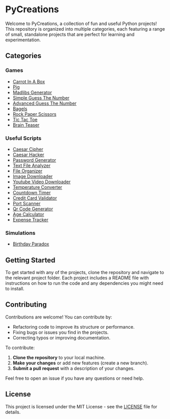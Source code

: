 # PyCreations

Welcome to PyCreations, a collection of fun and useful Python projects! This repository is organized into multiple categories, each featuring a range of small, standalone projects that are perfect for learning and experimentation.

## Categories

### Games

- [Carrot In A Box](./Games/Carrot-In-A-Box.py)
- [Pig](./Games/Pig.py)
- [Madlibs Generator](./Games/Madlibs-Generator.py)
- [Simple Guess The Number](./Games/Simple-Guess-The-Number.py)
- [Advanced Guess The Number](./Games/Advanced-Guess-The-Number.py)
- [Bagels](./Games/Bagels.py)
- [Rock Paper Scissors](./Games/Rock-Paper-Scissor.py)
- [Tic Tac Toe](./Games/Tic-Tac-Toe.py)
- [Brain Teaser](./Games/Brain-Teaser.py)

### Useful Scripts

- [Caesar Cipher](./Useful%20Scripts/Caesar-Cipher.py)
- [Caesar Hacker](./Useful%20Scripts/Caesar-Hacker.py)
- [Password Generator](./Useful%20Scripts/Password-Generator.py)
- [Text File Analyzer](./Useful%20Scripts/Text-File-Analyzer.py)
- [File Organizer](./Useful%20Scripts/File-Organizer.py)
- [Image Downloader](./Useful%20Scripts/Image-Downloader.py)
- [Youtube Video Downloader](./Useful%20Scripts/YT-Video-Downloader.py)
- [Temperature Converter](./Useful%20Scripts/Temperature-Converter.py)
- [Countdown Timer](./Useful%20Scripts/Countdown-Timer.py)
- [Credit Card Validator](./Useful%20Scripts/Credit-Card-Validator.py)
- [Port Scanner](./Useful%20Scripts/Port-Scanner.py)
- [Qr Code Generator](./Useful%20Scripts/Qr-Code-Generator.py)
- [Age Calculator](./Useful%20Scripts/Age-Calculator.py)
- [Expense Tracker](./Useful%20Scripts/Expense-Tracker-CLI.py)

### Simulations

- [Birthday Paradox](./Simulations/Birthday-Paradox.py)

## Getting Started

To get started with any of the projects, clone the repository and navigate to the relevant project folder. Each project includes a README file with instructions on how to run the code and any dependencies you might need to install.

## Contributing

Contributions are welcome! You can contribute by:

- Refactoring code to improve its structure or performance.
- Fixing bugs or issues you find in the projects.
- Correcting typos or improving documentation.

To contribute:

1. **Clone the repository** to your local machine.
2. **Make your changes** or add new features (create a new branch).
3. **Submit a pull request** with a description of your changes.

Feel free to open an issue if you have any questions or need help.

## License

This project is licensed under the MIT License - see the [LICENSE](./LICENSE) file for details.
